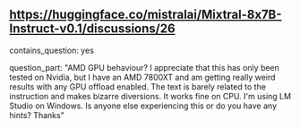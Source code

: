 ## https://huggingface.co/mistralai/Mixtral-8x7B-Instruct-v0.1/discussions/26

contains_question: yes

question_part: "AMD GPU behaviour?
I appreciate that this has only been tested on Nvidia, but I have an AMD 7800XT and am getting really weird results with any GPU offload enabled. The text is barely related to the instruction and makes bizarre diversions. It works fine on CPU.
I'm using LM Studio on Windows. Is anyone else experiencing this or do you have any hints? Thanks"